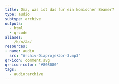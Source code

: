```yaml
---
title: Oma, was ist das für ein komischer Beamer?
type: audio
subtype: archive
outputs:
  - html
  - qrcode
aliases:
  - /k/n/2a/
resources:
- name: audio
  src: "Archiv-Diaprojektor-3.mp3"
qr-icon: comment.svg
qr-icon-color: '#808080'
tags:
  - audio:archive
---
```

